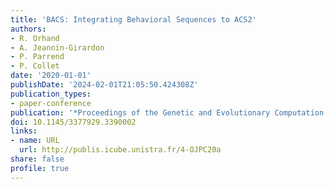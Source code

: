 ```yaml
---
title: 'BACS: Integrating Behavioral Sequences to ACS2'
authors:
- R. Orhand
- A. Jeannin-Girardon
- P. Parrend
- P. Collet
date: '2020-01-01'
publishDate: '2024-02-01T21:05:50.424308Z'
publication_types:
- paper-conference
publication: '*Proceedings of the Genetic and Evolutionary Computation Conference Companion*'
doi: 10.1145/3377929.3390002
links:
- name: URL
  url: http://publis.icube.unistra.fr/4-OJPC20a
share: false
profile: true
---
```


